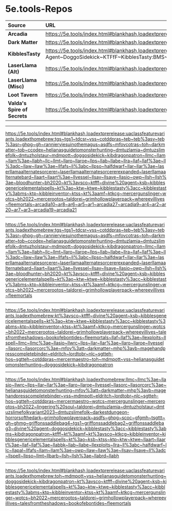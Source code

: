 # 5e.tools-Repos

| Source | URL |
| :-- | :-- |
| **Arcadia** | https://5e.tools/index.html#blankhash,loadextprerelease:uaclassfeaturevariants,loadexthomebrew:Ar1~Ar2~Ar3~Ar4~Ar5~Ar6~Ar7~Ar8~Arcadia9~Arcadia10~Arcadia19~Ar20~Arcadia21~Arcadia27 |
| **Dark Matter** | https://5e.tools/index.html#blankhash,loadextprerelease:uaclassfeaturevariants,loadexthomebrew:darkmatter |
| **KibblesTasty** | https://5e.tools/index.html#blankhash,loadextprerelease:uaclassfeaturevariants,loadexthomebrew:KT%3aAMF~Divine Agent~DoggoSidekick~KTFfF~KibblesTasty:BMS~KibblesGenericElementalSpells~KSB~KTKCG~ktp~ktw~KibbleInventor~KTSS~KT%3aO~KT%3aVSCO~KibDragonPatron |
| **LaserLlama (Alt)** | https://5e.tools/index.html#blankhash,loadextprerelease:uaclassfeaturevariants,loadexthomebrew:LLAART~LLAB~LLABrd~LLABH~LLAF~LLAM~LLAPal~LLAR~LLARo~LLASorc~LLWrc~llasio~LLExploits~llspell~LLABBK |
| **LaserLlama (Misc)** | https://5e.tools/index.html#blankhash,loadextprerelease:uaclassfeaturevariants,loadexthomebrew:LLC~LL%3aDC~HalfDwarf~LL%3aBC~llfafs~LLMC~LLMT~llbarb~LLRA~OWP~LLPSO~LLSav~LLSH%3aE~LLPS~LLVessel~LLAW |
| **Loot Tavern** | https://5e.tools/index.html#blankhash,loadextprerelease:uaclassfeaturevariants,loadexthomebrew:HelianasGuidetoMonsterHunting |
| **Valda's Spire of Secrets** | https://5e.tools/index.html#blankhash,loadextprerelease:uaclassfeaturevariants,loadexthomebrew:VSS |


---

https://5e.tools/index.html#blankhash,loadextprerelease:uaclassfeaturevariants,loadexthomebrew:tgs~tgs1~tdcsr~vss~cotddpras~teb~teb%3asv~teb%3asr~ghpg~gh~rannieryjesuinothemagus~asdfs~mfovcotras~toh~darkmatter~tob~ccodex~helianasguidetomonsterhunting~dmtuzlamia~dmtuzslimefolk~dmtuzholstaur~mdmpott~doggosidekick~kibdragonpatron~llmc~llam~llam%3ae~llabh~llc~llmt~llaro~llaroe~llps~llab~llabe~llra~llaf~llaf%3ae~ll%3adc~llaw~llaw%3ae~llfafs~ll%3abc~llpso~halfdwarf~llar~llar%3ae~laserllamaalternatesorcerer~laserllamaalternatesorcererexpanded~laserllamaalternatebard~llaart~llaart%3ae~llvessel~llsav~llsave~llasio~owp~llsh~llsh%3ae~bloodhunter~bh2020~kt%3avsco~ktfff~divine%20agent~ksb~kibblesgenericelementalspells~kt%3ao~ktw~ktwe~kibblestasty%3acc~kibblestasty%3abms~ktp~kibbleinventor~ktss~kt%3aamf~ktkcg~mercergunslinger~wotcs~bh2022~mercerootos~taldorei~grimhollowplayerpack~whereevillives~fleemortals~arcadia10~ar8~ar6~ar5~ar1~arcadia27~arcadia9~ar4~ar2~ar20~ar7~ar3~arcadia19~arcadia21


<hr>

https://5e.tools/index.html#blankhash,loadextprerelease:uaclassfeaturevariants,loadexthomebrew:tgs~tgs1~tdcsr~vss~cotddpras~teb~teb%3asv~teb%3asr~ghpg~gh~rannieryjesuinothemagus~asdfs~mfovcotras~toh~darkmatter~tob~ccodex~helianasguidetomonsterhunting~dmtuzlamia~dmtuzslimefolk~dmtuzholstaur~mdmpott~doggosidekick~kibdragonpatron~llmc~llam~llam%3ae~llabh~llc~llmt~llaro~llaroe~llps~llab~llabe~llra~llaf~llaf%3ae~ll%3adc~llaw~llaw%3ae~llfafs~ll%3abc~llpso~halfdwarf~llar~llar%3ae~laserllamaalternatesorcerer~laserllamaalternatesorcererexpanded~laserllamaalternatebard~llaart~llaart%3ae~llvessel~llsav~llsave~llasio~owp~llsh~llsh%3ae~bloodhunter~bh2020~kt%3avsco~ktfff~divine%20agent~ksb~kibblesgenericelementalspells~kt%3ao~ktw~ktwe~kibblestasty%3acc~kibblestasty%3abms~ktp~kibbleinventor~ktss~kt%3aamf~ktkcg~mercergunslinger~wotcs~bh2022~mercerootos~taldorei~grimhollowplayerpack~whereevillives~fleemortals

<hr>

https://5e.tools/index.html#blankhash,loadextprerelease:uaclassfeaturevariants,loadexthomebrew:kt%3avsco~ktfff~divine%20agent~ksb~kibblesgenericelementalspells~kt%3ao~ktw~ktwe~kibblestasty%3acc~kibblestasty%3abms~ktp~kibbleinventor~ktss~kt%3aamf~ktkcg~mercergunslinger~wotcs~bh2022~mercerootos~taldorei~grimhollowplayerpack~whereevillives~talesfromtheshadows~bookofebontides~fleemortals~llaf~llaf%3ae~llexploits~llspell~llmc~llmc%3ae~llasio~llwrc~llps~llar~llar%3ae~llaro~llaroe~llvessel~llasorc~llasorcorc%3ae~mfov%3att~darkmatter~mhp%3avb~magehandpresscompletebinder~eldritch~lordtobr~nlc~sgtteh-hos~sgtteh~cotddpras~mercermaestro~toh~mdmpott~vss~helianasguidetomonsterhunting~doggosidekick~kibdragonpatron

<hr>

https://5e.tools/index.html#blankhash,loadexthomebrew:llmc~llmc%3ae~llasio~llwrc~llps~llar~llar%3ae~llaro~llaroe~llvessel~llasorc~llasorcorc%3ae~helianasguidetomonsterhunting~mfov%3att~darkmatter~mhp%3avb~magehandpresscompletebinder~vss~mdmpott~eldritch~lordtobr~nlc~sgtteh-hos~sgtteh~cotddpras~mercermaestro~wotcs~mercergunslinger~mercerootos~bh2022~lingering%20soul~taldorei~dmtuzlamia~dmtuzholstaur~dmtuzslimefolkvariant2023~dmtuzslimefolk~darkestdungeon-horrorsofthedark~grimhollowplayerpack~asdfs~ghpg~scoc~gfgmh~tsgttt~gh~ghmg~griffonssaddlebag4~tgs1~griffonssaddlebag2~griffonssaddlebag3~divine%20agent~doggosidekick~kibblestasty%3acc~kibblestasty%3abms~kibdragonpatron~ktfff~kt%3aamf~kt%3avsco~ktkcg~kibbleinventor~kibblesgenericelementalspells~kt%3ao~ksb~ktss~ktp~ktw~ktwe~llaart~llaart%3ae~llaf~llaf%3ae~llabbk~llab~llabe~llexploits~llra~ll%3abc~halfdwarf~llc~llapal~llfafs~llam~llam%3ae~owp~llaw~llaw%3ae~llsav~llsave~ll%3adc~llspell~llpso~llmt~llbarb~llsh~llsh%3ae~llabrd~llabh

<hr>

https://5e.tools/index.html#blankhash,loadextprerelease:uaclassfeaturevariants,loadexthomebrew:toh~mdmpott~vss~helianasguidetomonsterhunting~doggosidekick~kibdragonpatron~kt%3avsco~ktfff~divine%20agent~ksb~kibblesgenericelementalspells~kt%3ao~ktw~ktwe~kibblestasty%3acc~kibblestasty%3abms~ktp~kibbleinventor~ktss~kt%3aamf~ktkcg~mercergunslinger~wotcs~bh2022~mercerootos~taldorei~grimhollowplayerpack~whereevillives~talesfromtheshadows~bookofebontides~fleemortals















